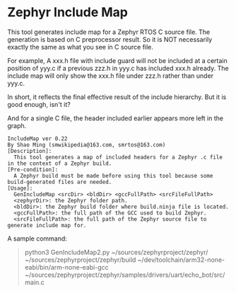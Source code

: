 # Zephyr Include Map
This tool generates include map for a Zephyr RTOS C source file.
The generation is based on C preprocessor result.
So it is NOT necessarily exactly the same as what you see in C source file.

For example, A xxx.h file with include guard will not be included at a certain position
of yyy.c if a previous zzz.h in yyy.c has included xxx.h already.
The include map will only show the xxx.h file under zzz.h rather than under yyy.c.

In short, it reflects the final effective result of the include hierarchy.
But it is good enough, isn't it?

And for a single C file, the header included earlier appears more left in the graph.

```
IncludeMap ver 0.22
By Shao Ming (smwikipedia@163.com, smrtos@163.com)
[Description]:
  This tool generates a map of included headers for a Zephyr .c file in the context of a Zephyr build.
[Pre-condition]:
  A Zephyr build must be made before using this tool because some build-generated files are needed.
[Usage]:
  GenIncludeMap <srcDir> <bldDir> <gccFullPath> <srcFileFullPath>
  <zephyrDir>: the Zephyr folder path.
  <bldDir>: the Zephyr build folder where build.ninja file is located.
  <gccFullPath>: the full path of the GCC used to build Zephyr.
  <srcFileFullPath>: the full path of the Zephyr source file to generate include map for.
```

A sample command:

> python3 GenIncludeMap2.py  ~/sources/zephyrproject/zephyr/ ~/sources/zephyrproject/zephyr/build ~/dev/toolchain/arm32-none-eabi/bin/arm-none-eabi-gcc ~/sources/zephyrproject/zephyr/samples/drivers/uart/echo_bot/src/main.c

